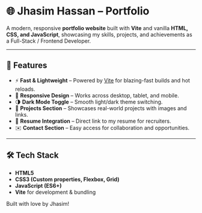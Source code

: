 # 🌐 Jhasim Hassan – Portfolio

A modern, responsive **portfolio website** built with **Vite** and vanilla **HTML, CSS, and JavaScript**, showcasing my skills, projects, and achievements as a Full-Stack / Frontend Developer.

---

## 🚀 Features
- ⚡ **Fast & Lightweight** – Powered by [Vite](https://vitejs.dev/) for blazing-fast builds and hot reloads.  
- 🎨 **Responsive Design** – Works across desktop, tablet, and mobile.  
- 🌗 **Dark Mode Toggle** – Smooth light/dark theme switching.  
- 📂 **Projects Section** – Showcases real-world projects with images and links.  
- 📜 **Resume Integration** – Direct link to my resume for recruiters.  
- ✉️ **Contact Section** – Easy access for collaboration and opportunities.  

---

## 🛠️ Tech Stack
- **HTML5**
- **CSS3 (Custom properties, Flexbox, Grid)**
- **JavaScript (ES6+)**
- **Vite** for development & bundling

Built with love by Jhasim!